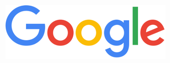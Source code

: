 <div align="center">
  <br>
  <img src="https://github.com/nabih/faour/raw/master/googlelogo_color_272x92dp.png" />
  <br>
</div>
